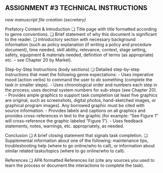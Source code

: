 ## ASSIGNMENT #3 TECHNICAL INSTRUCTIONS

*new manuscript file creation (secretary)*

Prefatory Content & Introduction
  ❏ Title page with title formatted according to genre conventions.
  ❏ Brief statement of why this document is significant to the reader.
  ❏ Introductory section with necessary background information (such as policy explanation
  (if writing a policy and procedure document), time needed, skill ability, relevance,
  context, stage setting, safety, equipment & materials needed, definition of terms (as
  appropriate) etc. – see Chapter 20 by Markel).

Step-by-Step Instructions (body sections)
  ❏ Detailed step-by-step instructions that meet the following genre expectations:
    - Uses imperative mood (action verbs) to command the user to *do* something
    (complete the task in smaller steps).
    - Uses chronological order and numbers each step in the process; uses decimal
    system numbers for sub-steps (see Chapter 20).
    - Provides ample graphics to support task completion (at least five graphics are
    original, such as screenshots, digital photos, hand-sketched images, or graphical
    program images). Any borrowed graphic must be cited with source information.
    - Provides labels and captions on all graphics and provides cross-references in text
    to the graphic (for example: “See Figure 1” will cross-reference the graphic
    labeled “Figure 1”).
    - Uses feedback statements, notes, warnings, etc. appropriately, as needed.

Conclusion
  ❏ A brief closing statement that signals task completion.
  ❏ Supplemental information about one of the following: maintenance tips, troubleshooting
  help (where to go online/who to call), or information about similar related tasks/topics
  (where to go online/who to call).

References
  ❏ APA formatted References list (cite any sources you used to learn the process or document the interactions to complete the task).
